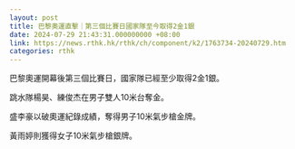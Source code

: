 ```yaml
---
layout: post
title: 巴黎奧運直擊｜第三個比賽日國家隊至今取得2金1銀
date: 2024-07-29 21:43:31.000000000 +08:00
link: https://news.rthk.hk/rthk/ch/component/k2/1763734-20240729.htm
categories: rthk
---
```


巴黎奧運開幕後第三個比賽日，國家隊已經至少取得2金1銀。

跳水隊楊昊、練俊杰在男子雙人10米台奪金。

盛李豪以破奧運紀錄成績，奪得男子10米氣步槍金牌。

黃雨婷則獲得女子10米氣步槍銀牌。
